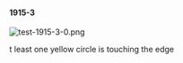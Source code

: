 #### 1915-3
![test-1915-3-0.png](https://github.com/lil-lab/nlvr/raw/master/nlvr/test/images/6/test-1915-3-0.png "test-1915-3-0.png")

t least one yellow circle is touching the edge